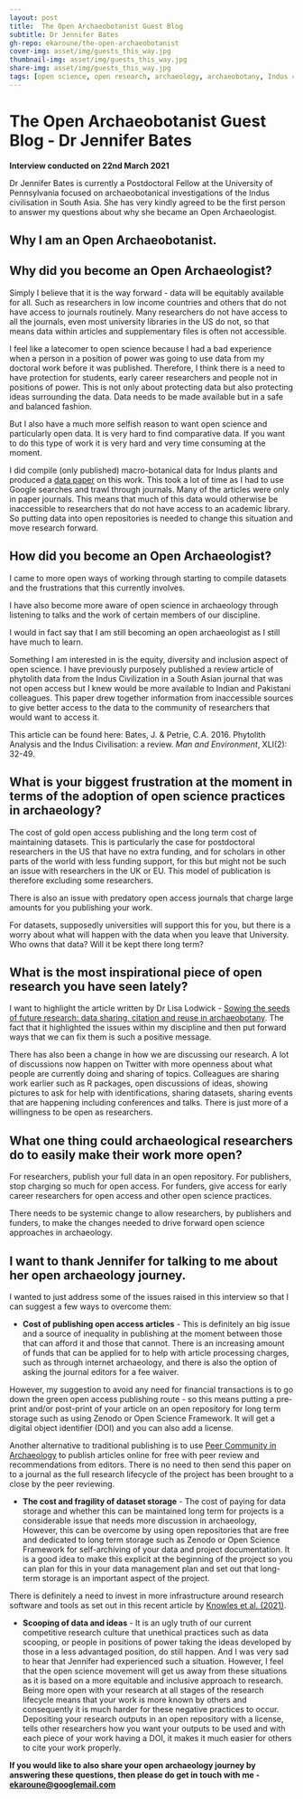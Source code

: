 ```yaml
---
layout: post
title:  The Open Archaeobotanist Guest Blog
subtitle: Dr Jennifer Bates
gh-repo: ekaroune/the-open-archaeobotanist
cover-img: asset/img/guests_this_way.jpg
thumbnail-img: asset/img/guests_this_way.jpg
share-img: asset/img/guests_this_way.jpg
tags: [open science, open research, archaeology, archaeobotany, Indus civilisation]
---
```


# The Open Archaeobotanist Guest Blog - Dr Jennifer Bates

**Interview conducted on 22nd March 2021**

Dr Jennifer Bates is currently a Postdoctoral Fellow at the University of Pennsylvania focused on archaeobotanical investigations of the Indus civilisation in South Asia. She has very kindly agreed to be the first person to answer my questions about why she became an Open Archaeologist. 

## Why I am an Open Archaeobotanist. 

## Why did you become an Open Archaeologist?

Simply I believe that it is the way forward - data will be equitably available for all. Such as researchers in low income countries and others that do not have access to journals routinely. Many researchers do not have access to all the journals, even most university libraries in the US do not, so that means data within articles and supplementary files is often not accessible.

I feel like a latecomer to open science because I had a bad experience when a person in a position of power was going to use data from my doctoral work before it was published.  Therefore, I think there is a need to have protection for students, early career researchers and people not in positions of power. This is not only about protecting data but also protecting ideas surrounding the data. Data needs to be made available but in a safe and balanced fashion. 

But I also have a much more selfish reason to want open science and particularly open data. It is very hard to find comparative data. If you want to do this type of work it is very hard and very time consuming at the moment. 

I did compile (only published) macro-botanical data for Indus plants and produced a [data paper](https://openarchaeologydata.metajnl.com/articles/10.5334/joad.57/) on this work. This took a lot of time as I had to use Google searches and trawl through journals. Many of the articles were only in paper journals. This means that much of this data would otherwise be inaccessible to researchers that do not have access to an academic library. So putting data into open repositories is needed to change this situation and move research forward.

## How did you become an Open Archaeologist?

I came to more open ways of working through starting to compile datasets and the frustrations that this currently involves.  

I have also become more aware of open science in archaeology through listening to talks and the work of certain members of our discipline.

I would in fact say that I am still becoming an open archaeologist as I still have much to learn.

Something I am interested in is the equity, diversity and inclusion aspect of open science. I have previously purposely published a review article of phytolith data from the Indus Civilization in a South Asian journal that was not open access but I knew would be more available to Indian and Pakistani colleagues. This paper drew together information from inaccessible sources to give better access to the data to the community of researchers that would want to access it.

This article can be found here: Bates, J. & Petrie, C.A. 2016. Phytolith Analysis and the Indus Civilisation: a review. *Man and Environment*, XLI(2): 32-49.

## What is your biggest frustration at the moment in terms of the adoption of open science practices in archaeology?

The cost of gold open access publishing and the long term cost of maintaining datasets. This is particularly the case for postdoctoral researchers in the US that have no extra funding, and for scholars in other parts of the world with less funding support, for this but might not be such an issue with researchers in the UK or EU. This model of publication is therefore excluding some researchers. 

There is also an issue with predatory open access journals that charge large amounts for you publishing your work.

For datasets, supposedly universities will support this for you, but there is a worry about what will happen with the data when you leave that University. Who owns that data? Will it be kept there long term? 

## What is the most inspirational piece of open research you have seen lately?

I want to highlight the article written by Dr Lisa Lodwick - [Sowing the seeds of future research: data sharing, citation and reuse in archaeobotany](https://www.openquaternary.com/articles/10.5334/oq.62/). The fact that it highlighted the issues within my discipline and then put forward ways that we can fix them is such a positive message. 

There has also been a change in how we are discussing our research. A lot of discussions now happen on Twitter with more openness about what people are currently doing and sharing of topics. Colleagues are sharing work earlier such as R packages, open discussions of ideas, showing pictures to ask for help with identifications, sharing datasets, sharing events that are happening including conferences and talks. There is just more of a willingness to be open as researchers. 

## What one thing could archaeological researchers do to easily make their work more open?

For researchers, publish your full data in an open repository. For publishers, stop charging so much for open access. For funders, give access for early career researchers for open access and other open science practices.

There needs to be systemic change to allow researchers, by publishers and funders, to make the changes needed to drive forward open science approaches in archaeology. 

##  I want to thank Jennifer for talking to me about her open archaeology journey. 

I wanted to just address some of the issues raised in this interview so that I can suggest a few ways to overcome them:



*   **Cost of publishing open access articles** - This is definitely an big issue and a source of inequality in publishing at the moment between those that can afford it and those that cannot. There is an increasing amount of funds that can be applied for to help with article processing charges, such as through internet archaeology, and there is also the option of asking the journal editors for a fee waiver. 

However, my suggestion to avoid any need for financial transactions is to go down the green open access publishing route - so this means putting a pre-print and/or post-print of your article on an open repository for long term storage such as using Zenodo or Open Science Framework. It will get a digital object identifier (DOI) and you can also add a license. 


Another alternative to traditional publishing is to use [Peer Community in Archaeology](https://archaeo.peercommunityin.org/) to publish articles online for free with peer review and recommendations from editors. There is no need to then send this paper on to a journal as the full research lifecycle of the project has been brought to a close by the peer reviewing. 

*   **The cost and fragility of dataset storage** - The cost of paying for data storage and whether this can be maintained long term for projects is a considerable issue that needs more discussion in archaeology, However, this can be overcome by using open repositories that are free and dedicated to long term storage such as Zenodo or Open Science Framework for self-archiving of your data and project documentation. It is a good idea to make this explicit at the beginning of the project so you can plan for this in your data management plan and set out that long-term storage is an important aspect of the project. 

There is definitely a need to invest in more infrastructure around research software and tools as set out in this recent article by [Knowles et al. (2021)]([https://www.nature.com/articles/s43588-021-00048-5](https://www.nature.com/articles/s43588-021-00048-5)).

*   **Scooping of data and ideas** - It is an ugly truth of our current competitive research culture that unethical practices such as data scooping, or people in positions of power taking the ideas developed by those in a less advantaged position, do still happen. And I was very sad to hear that Jennifer had experienced such a situation. However, I feel that the open science movement will get us away from these situations as it is based on a more equitable and inclusive approach to research. Being more open with your research at all stages of the research lifecycle means that your work is more known by others and consequently it is much harder for these negative practices to occur. Depositing your research outputs in an open repository with a license, tells other researchers how you want your outputs to be used and with each piece of your work having a DOI, it makes it much easier for others to cite your work properly.  

**If you would like to also share your open archaeology journey by answering these questions, then please do get in touch with me - ekaroune@googlemail.com**
